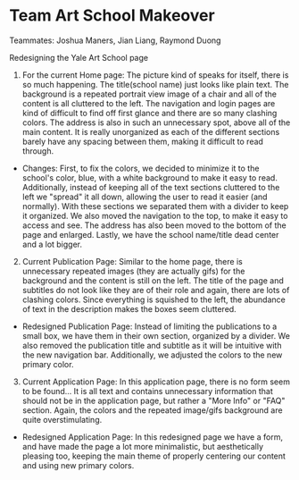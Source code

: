 
# Team Art School Makeover 
Teammates: Joshua Maners, Jian Liang, Raymond Duong

Redesigning the Yale Art School page

1. For the current Home page: 
The picture kind of speaks for itself, there is so much happening. The title(school name) just looks like plain text. The background is a repeated portrait view image of a chair and all of the content is all cluttered to the left. The navigation and login pages are kind of difficult to find off first glance and there are so many clashing colors. The address is also in such an unnecessary spot, above all of the main content. It is really unorganized as each of the different sections barely have any spacing between them, making it difficult to read through.
- Changes: First, to fix the colors, we decided to minimize it to the school's color, blue, with a white background to make it easy to read. Additionally, instead of keeping all of the text sections cluttered to the left we "spread" it all down, allowing the user to read it easier (and normally). With these sections we separated them with a divider to keep it organized. We also moved the navigation to the top, to make it easy to access and see. The address has also been moved to the bottom of the page and enlarged. Lastly, we have the school name/title dead center and a lot bigger.

2. Current Publication Page:
Similar to the home page, there is unnecessary repeated images (they are actually gifs) for the background and the content is still on the left. The title of the page and subtitles do not look like they are of their role and again, there are lots of clashing colors. Since everything is squished to the left, the abundance of text in the description makes the boxes seem cluttered.
- Redesigned Publication Page: Instead of limiting the publications to a small box, we have them in their own section, organized by a divider. We also removed the publication title and subtitle as it will be intuitive with the new navigation bar. Additionally, we adjusted the colors to the new primary color. 

3. Current Application Page:
In this application page, there is no form seem to be found... It is all text and contains unnecessary information that should not be in the application page, but rather a "More Info" or "FAQ" section. Again, the colors and the repeated image/gifs background are quite overstimulating.
- Redesigned Application Page: In this redesigned page we have a form, and have made the page a lot more minimalistic, but aesthetically pleasing too, keeping the main theme of properly centering our content and using new primary colors. 
